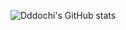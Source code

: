 ![Dddochi's GitHub stats](https://github-readme-stats.vercel.app/api?username=dddochi&show_icons=true&theme=dracula)
